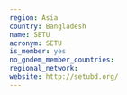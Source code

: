 ```yaml
---
region: Asia
country: Bangladesh
name: SETU
acronym: SETU
is_member: yes
no_gndem_member_countries: 
regional_network: 
website: http://setubd.org/
---
```

